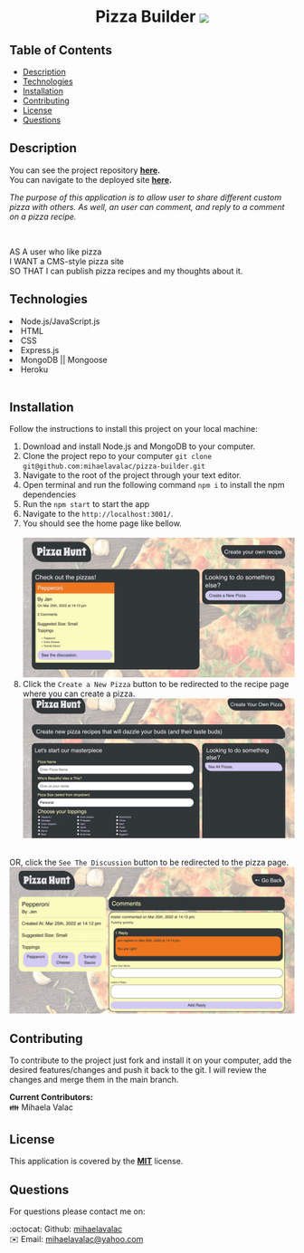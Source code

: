 #   <h1 align="center"> Pizza Builder  <img align="center" src="https://img.shields.io/badge/license-MIT 2.0-red"> </h1>



## Table of Contents
- [Description](#description)
- [Technologies](#technologies)
- [Installation](#installation)
- [Contributing](#contributing)
- [License](#license)
- [Questions](#questions)
## Description

  You can see the project repository <b> [here](https://github.com/mihaelavalac/pizza-builder). </b> </br>
  You can navigate to the deployed site <b> [here](https://mihaela-pizza-app.herokuapp.com/). </b> 

  <p><i>The purpose of this application is to allow user to share different custom pizza with others. As well, an user can comment, and reply to a comment on a pizza recipe.</i></p><br>
  
AS A user who like pizza<br>
I WANT a CMS-style pizza site <br>
SO THAT I can publish pizza recipes and my thoughts about it.

## Technologies 
<li> Node.js/JavaScript.js </li> 
<li> HTML </li> 
<li> CSS  </li> 
<li> Express.js </li> 
<li> MongoDB || Mongoose </li>
<li> Heroku</li>
<br>


## Installation 

Follow the instructions to install this project on your local machine: <br> 
1. Download and install Node.js and MongoDB to your computer. <br> 
2. Clone the project repo to your computer `git clone git@github.com:mihaelavalac/pizza-builder.git` <br> 
3. Navigate to the root of the project through your text editor. <br> 
4. Open terminal and run the following command `npm i` to install the npm dependencies <br> 
5. Run the `npm start` to start the app <br> 
6. Navigate to the `http://localhost:3001/`. <br> 
7. You should see the home page like bellow. <br><br> ![image](./public/assets/images/1.png)<br> 
8. Click the `Create a New Pizza` button to be redirected to the recipe page where you can create a pizza. <br> ![image](./public/assets/images/3.png)

<br> OR, click the `See The Discussion` button to be redirected to the pizza page. <br> ![image](./public/assets/images/2.png)

## Contributing

To contribute to the project just fork and install it on your computer, add the desired features/changes and push it back to the git. I will review the changes and merge them in the main branch. <br>

<b>Current Contributors:</b> <br>
👪 Mihaela Valac

## License

This application is covered by the <b>[MIT](https://opensource.org/licenses/MIT)</b> license.

## Questions

For questions please contact me on: <br/>

:octocat: Github: [mihaelavalac](https://github.com/mihaelavalac) <br>
✉️ Email: mihaelavalac@yahoo.com<br/>